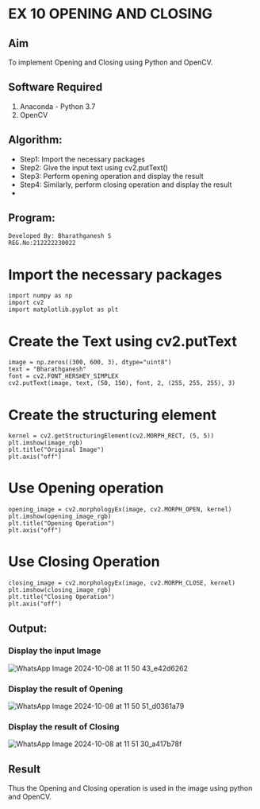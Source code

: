 # EX 10 OPENING AND CLOSING
## Aim
To implement Opening and Closing using Python and OpenCV.
## Software Required
1. Anaconda - Python 3.7
2. OpenCV
## Algorithm:
- Step1: Import the necessary packages
- Step2: Give the input text using cv2.putText()
- Step3: Perform opening operation and display the result
- Step4: Similarly, perform closing operation and display the result
- 
## Program:
```
Developed By: Bharathganesh S
REG.No:212222230022
``` 
# Import the necessary packages
```
import numpy as np
import cv2
import matplotlib.pyplot as plt
```
# Create the Text using cv2.putText
```
image = np.zeros((300, 600, 3), dtype="uint8")
text = "Bharathganesh"
font = cv2.FONT_HERSHEY_SIMPLEX
cv2.putText(image, text, (50, 150), font, 2, (255, 255, 255), 3)

```
# Create the structuring element
```
kernel = cv2.getStructuringElement(cv2.MORPH_RECT, (5, 5))
plt.imshow(image_rgb)
plt.title("Original Image")
plt.axis("off")
```
# Use Opening operation
```
opening_image = cv2.morphologyEx(image, cv2.MORPH_OPEN, kernel)
plt.imshow(opening_image_rgb)
plt.title("Opening Operation")
plt.axis("off")
```
# Use Closing Operation
```
closing_image = cv2.morphologyEx(image, cv2.MORPH_CLOSE, kernel)
plt.imshow(closing_image_rgb)
plt.title("Closing Operation")
plt.axis("off")
```
## Output:
### Display the input Image

![WhatsApp Image 2024-10-08 at 11 50 43_e42d6262](https://github.com/user-attachments/assets/12522458-cff8-4d6c-ae8b-9c888043d215)

### Display the result of Opening
![WhatsApp Image 2024-10-08 at 11 50 51_d0361a79](https://github.com/user-attachments/assets/90b7fdc8-f412-4bb1-937d-3c10768faa4a)


### Display the result of Closing

![WhatsApp Image 2024-10-08 at 11 51 30_a417b78f](https://github.com/user-attachments/assets/331a0380-bdcb-47f0-bc42-bf12d50432b0)

## Result
Thus the Opening and Closing operation is used in the image using python and OpenCV.
